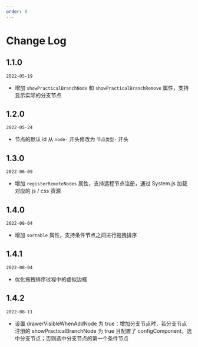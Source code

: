 ```yaml
---
order: 9
---
```


# Change Log

## 1.1.0

`2022-05-19`

- 增加 `showPracticalBranchNode` 和 `showPracticalBranchRemove` 属性，支持显示实际的分支节点

## 1.2.0

`2022-05-24`

- 节点的默认 id 从 `node-` 开头修改为 `节点类型-` 开头

## 1.3.0

`2022-06-09`

- 增加 `registerRemoteNodes` 属性，支持远程节点注册，通过 System.js 加载对应的 js / css 资源

## 1.4.0

`2022-08-04`

- 增加 `sortable` 属性，支持条件节点之间进行拖拽排序

## 1.4.1

`2022-08-04`

- 优化拖拽排序过程中的虚拟边框

## 1.4.2

`2022-08-11`

- 设置 drawerVisibleWhenAddNode 为 true：增加分支节点时，若分支节点注册的 showPracticalBranchNode 为 true 且配置了 configComponent，选中分支节点；否则选中分支节点的第一个条件节点
